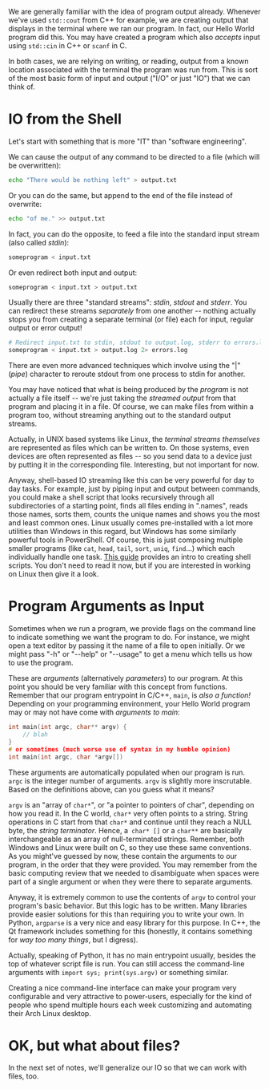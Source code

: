We are generally familiar with the idea of program output already. Whenever we've used `std::cout` from C++ for example, we are creating output that displays in the terminal where we ran our program. In fact, our Hello World program did this. You may have created a program which also *accepts* input using `std::cin` in C++ or `scanf` in C. 

In both cases, we are relying on writing, or reading, output from a known location associated with the terminal the program was run from. This is sort of the most basic form of  input and output ("I/O" or just "IO") that we can think of.

# IO from the Shell

Let's start with something that is more "IT" than "software engineering".

We can cause the output of any command to be directed to a file (which will be overwritten):
``` bash
echo "There would be nothing left" > output.txt
```
Or you can do the same, but append to the end of the file instead of overwrite:
``` bash
echo "of me." >> output.txt
```

In fact, you can do the opposite, to feed a file into the standard input stream (also called *stdin*):
``` bash
someprogram < input.txt
```

Or even redirect both input and output:
``` bash
someprogram < input.txt > output.txt
```

Usually there are three "standard streams": *stdin*, *stdout* and *stderr*. You can redirect these streams *separately* from one another -- nothing actually stops you from creating a separate terminal (or file) each for input, regular output or error output!
``` bash
# Redirect input.txt to stdin, stdout to output.log, stderr to errors.log
someprogram < input.txt > output.log 2> errors.log
```

There are even more advanced techniques which involve using the "|" (*pipe*) character to reroute stdout from one process to stdin for another.

You may have noticed that what is being produced by the *program* is not actually a file itself -- we're just taking the *streamed output* from that program and placing it in a file. Of course, we can make files from within a program too, without streaming anything out to the standard output streams.

Actually, in UNIX based systems like Linux, the *terminal streams themselves* are represented as files which can be written to. On those systems, even devices are often represented as files -- so you send data to a device just by putting it in the corresponding file. Interesting, but not important for now.

Anyway, shell-based IO streaming like this can be very powerful for day to day tasks. For example, just by piping input and output between commands, you could make a shell script that looks recursively through all subdirectories of a starting point, finds all files ending in ".names", reads those names, sorts them, counts the unique names and shows you the most and least common ones. Linux usually comes pre-installed with a lot more utilities than Windows in this regard, but Windows has some similarly powerful tools in PowerShell. Of course, this is just composing multiple smaller programs (like `cat`, `head`, `tail`, `sort`, `uniq`, `find`...) which each individually handle one task. [This guide](https://www.shellscript.sh/) provides an intro to creating shell scripts. You don't need to read it now, but if you are interested in working on Linux then give it a look.

# Program Arguments as Input
Sometimes when we run a program, we provide flags on the command line to indicate something we want the program to do. For instance, we might open a text editor by passing it the name of a file to open initially. Or we might pass "-h" or "--help" or "--usage" to get a menu which tells us how to use the program. 

These are *arguments* (alternatively *parameters*) to our program. At this point you should be very familiar with this concept from functions. Remember that our program entrypoint in C/C++, `main`, is *also a function!* Depending on your programming environment, your Hello World program may or may not have come with *arguments to main*:
``` cpp
int main(int argc, char** argv) { 
	// blah
}
# or sometimes (much worse use of syntax in my humble opinion)
int main(int argc, char *argv[])
```

These arguments are automatically populated when our program is run. `argc` is the integer number of arguments. `argv` is slightly more inscrutable. Based on the definitions above, can you guess what it means?

`argv` is an "array of `char*`", or "a pointer to pointers of char", depending on how you read it. In the C world, `char*` very often points to a string. String operations in C start from that `char*` and continue until they reach a NULL byte, the *string terminator*. Hence, a` char* []` or a `char**` are basically interchangeable as an array of null-terminated strings. Remember, both Windows and Linux were built on C, so they use these same conventions. As you might've guessed by now, these contain the arguments to our program, in the order that they were provided. You may remember from the basic computing review that we needed to disambiguate when spaces were part of a single argument or when they were there to separate arguments.

Anyway, it is extremely common to use the contents of `argv` to control your program's basic behavior. But this logic has to be written. Many libraries provide easier solutions for this than requiring you to write your own. In Python, `argparse` is a very nice and easy library for this purpose. In C++, the Qt framework includes something for this (honestly, it contains something for *way too many things*, but I digress). 

Actually, speaking of Python, it has no main entrypoint usually, besides the top of whatever script file is run. You can still access the command-line arguments with `import sys; print(sys.argv)` or something similar.

Creating a nice command-line interface can make your program very configurable and very attractive to power-users, especially for the kind of people who spend multiple hours each week customizing and automating their Arch Linux desktop.

# OK, but what about files?

In the next set of notes, we'll generalize our IO so that we can work with files, too.